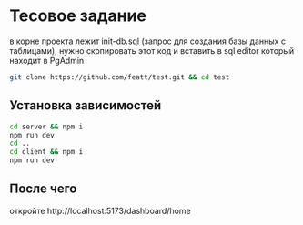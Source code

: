 # Тесовое задание


в корне проекта лежит init-db.sql (запрос для создания базы данных с таблицами), нужно скопировать этот код и вставить в sql editor который находит в PgAdmin

```bash
git clone https://github.com/featt/test.git && cd test

```

## Установка зависимостей 

```bash
cd server && npm i
npm run dev
cd ..
cd client && npm i
npm run dev
```
## После чего
откройте http://localhost:5173/dashboard/home